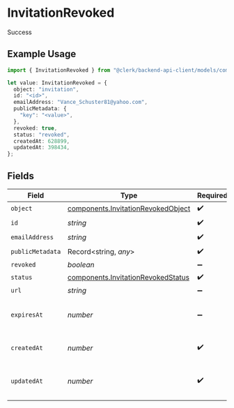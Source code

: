 # InvitationRevoked

Success

## Example Usage

```typescript
import { InvitationRevoked } from "@clerk/backend-api-client/models/components";

let value: InvitationRevoked = {
  object: "invitation",
  id: "<id>",
  emailAddress: "Vance_Schuster81@yahoo.com",
  publicMetadata: {
    "key": "<value>",
  },
  revoked: true,
  status: "revoked",
  createdAt: 628899,
  updatedAt: 398434,
};
```

## Fields

| Field                                                                                    | Type                                                                                     | Required                                                                                 | Description                                                                              | Example                                                                                  |
| ---------------------------------------------------------------------------------------- | ---------------------------------------------------------------------------------------- | ---------------------------------------------------------------------------------------- | ---------------------------------------------------------------------------------------- | ---------------------------------------------------------------------------------------- |
| `object`                                                                                 | [components.InvitationRevokedObject](../../models/components/invitationrevokedobject.md) | :heavy_check_mark:                                                                       | N/A                                                                                      |                                                                                          |
| `id`                                                                                     | *string*                                                                                 | :heavy_check_mark:                                                                       | N/A                                                                                      |                                                                                          |
| `emailAddress`                                                                           | *string*                                                                                 | :heavy_check_mark:                                                                       | N/A                                                                                      |                                                                                          |
| `publicMetadata`                                                                         | Record<string, *any*>                                                                    | :heavy_check_mark:                                                                       | N/A                                                                                      |                                                                                          |
| `revoked`                                                                                | *boolean*                                                                                | :heavy_minus_sign:                                                                       | N/A                                                                                      | true                                                                                     |
| `status`                                                                                 | [components.InvitationRevokedStatus](../../models/components/invitationrevokedstatus.md) | :heavy_check_mark:                                                                       | N/A                                                                                      | revoked                                                                                  |
| `url`                                                                                    | *string*                                                                                 | :heavy_minus_sign:                                                                       | N/A                                                                                      |                                                                                          |
| `expiresAt`                                                                              | *number*                                                                                 | :heavy_minus_sign:                                                                       | Unix timestamp of expiration.<br/>                                                       |                                                                                          |
| `createdAt`                                                                              | *number*                                                                                 | :heavy_check_mark:                                                                       | Unix timestamp of creation.<br/>                                                         |                                                                                          |
| `updatedAt`                                                                              | *number*                                                                                 | :heavy_check_mark:                                                                       | Unix timestamp of last update.<br/>                                                      |                                                                                          |